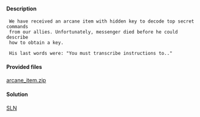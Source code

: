 #### Description

```
 We have received an arcane item with hidden key to decode top secret commands
 from our allies. Unfortunately, messenger died before he could describe 
 how to obtain a key.
 
 His last words were: "You must transcribe instructions to.."
```

#### Provided files
[arcane_item.zip](arcane_item.zip)

#### Solution
[SLN](SOLUTION/SOLUTION.md)